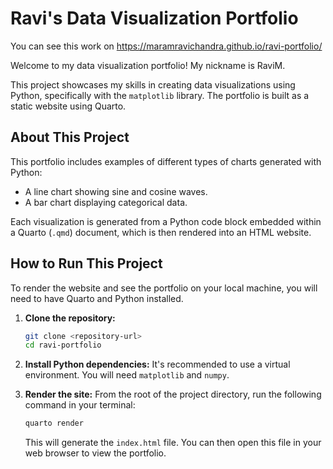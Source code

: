 # Ravi's Data Visualization Portfolio

You can see this work on https://maramravichandra.github.io/ravi-portfolio/

Welcome to my data visualization portfolio! My nickname is RaviM.

This project showcases my skills in creating data visualizations using Python, specifically with the `matplotlib` library. The portfolio is built as a static website using Quarto.

## About This Project

This portfolio includes examples of different types of charts generated with Python:
*   A line chart showing sine and cosine waves.
*   A bar chart displaying categorical data.

Each visualization is generated from a Python code block embedded within a Quarto (`.qmd`) document, which is then rendered into an HTML website.

## How to Run This Project

To render the website and see the portfolio on your local machine, you will need to have Quarto and Python installed.

1.  **Clone the repository:**
    ```bash
    git clone <repository-url>
    cd ravi-portfolio
    ```

2.  **Install Python dependencies:**
    It's recommended to use a virtual environment. You will need `matplotlib` and `numpy`.

3.  **Render the site:**
    From the root of the project directory, run the following command in your terminal:
    ```bash
    quarto render
    ```
    This will generate the `index.html` file. You can then open this file in your web browser to view the portfolio.